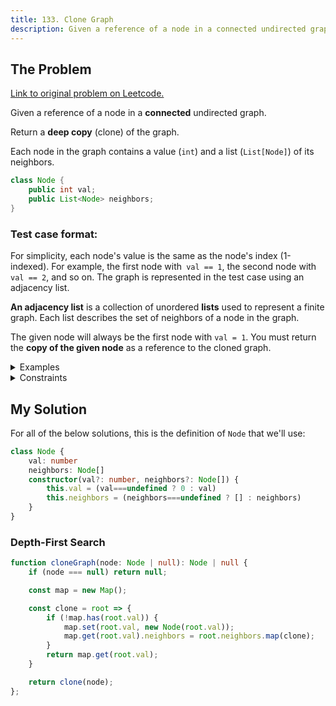 ```yaml
---
title: 133. Clone Graph
description: Given a reference of a node in a connected undirected graph, return a deep copy (clone) of the graph.
---
```


## The Problem

[Link to original problem on Leetcode.](https://leetcode.com/problems/clone-graph/)

Given a reference of a node in a **connected** undirected graph.

Return a **deep copy** (clone) of the graph.

Each node in the graph contains a value (`int`) and a list (`List[Node]`) of its neighbors.

```java
class Node {
    public int val;
    public List<Node> neighbors;
}
```

### Test case format:

For simplicity, each node's value is the same as the node's index (1-indexed). For example, the first node with` val == 1`, the second node with `val == 2`, and so on. The graph is represented in the test case using an adjacency list.

**An adjacency list** is a collection of unordered **lists** used to represent a finite graph. Each list describes the set of neighbors of a node in the graph.

The given node will always be the first node with `val = 1`. You must return the **copy of the given node** as a reference to the cloned graph.

<details>
<summary>Examples</summary>
Example 1:

```
Input: adjList = [[2,4],[1,3],[2,4],[1,3]]
Output: [[2,4],[1,3],[2,4],[1,3]]
Explanation: There are 4 nodes in the graph.
1st node (val = 1)'s neighbors are 2nd node (val = 2) and 4th node (val = 4).
2nd node (val = 2)'s neighbors are 1st node (val = 1) and 3rd node (val = 3).
3rd node (val = 3)'s neighbors are 2nd node (val = 2) and 4th node (val = 4).
4th node (val = 4)'s neighbors are 1st node (val = 1) and 3rd node (val = 3).
```

Example 2:

```
Input: adjList = [[]]
Output: [[]]
Explanation: Note that the input contains one empty list. The graph consists of only one node with val = 1 and it does not have any neighbors.
```

Example 3:

```
Input: adjList = []
Output: []
Explanation: This an empty graph, it does not have any nodes.
```

</details>

<details>
<summary>Constraints</summary>


- The number of nodes in the graph is in the range `[0, 100]`.
- `1 <= Node.val <= 100`
- `Node.val` is unique for each node.
- There are no repeated edges and no self-loops in the graph.
- The Graph is connected and all nodes can be visited starting from the given node.

</details>

## My Solution

For all of the below solutions, this is the definition of `Node` that we'll use:

```typescript
class Node {
	val: number
	neighbors: Node[]
	constructor(val?: number, neighbors?: Node[]) {
		this.val = (val===undefined ? 0 : val)
		this.neighbors = (neighbors===undefined ? [] : neighbors)
	}
}
```

### Depth-First Search

```typescript
function cloneGraph(node: Node | null): Node | null {
	if (node === null) return null;

	const map = new Map();

	const clone = root => {
		if (!map.has(root.val)) {
			map.set(root.val, new Node(root.val));
			map.get(root.val).neighbors = root.neighbors.map(clone);
		}
		return map.get(root.val);
	}

	return clone(node);
};
```
